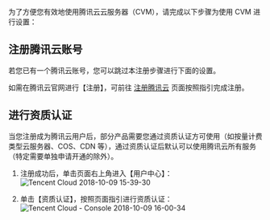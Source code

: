 为了方便您有效地使用腾讯云云服务器（CVM），请完成以下步骤为使用 CVM 进行设置：

## 注册腾讯云账号

若您已有一个腾讯云账号，您可以跳过本注册步骤进行下面的设置。

如需在腾讯云官网进行【注册】，可前往 [注册腾讯云](https://intl.cloud.tencent.com/register) 页面按照指引完成注册。

## 进行资质认证

当您注册成为腾讯云用户后，部分产品需要您通过资质认证方可使用（如按量计费类型云服务器、COS、CDN 等），通过资质认证后默认可以使用腾讯云所有服务（特定需要单独申请开通的除外）。

1. 注册成功后，单击页面右上角进入【用户中心】：
![Tencent Cloud 2018-10-09 15-39-30](https://main.qcloudimg.com/raw/8332d5c570a103ba2139948fac9c54f7.png)

2. 单击【资质认证】，按照页面指引进行资质认证：
![Tencent Cloud - Console 2018-10-09 16-00-34](https://main.qcloudimg.com/raw/d16e7ed1f214394d28211009a0b84d38.png)

